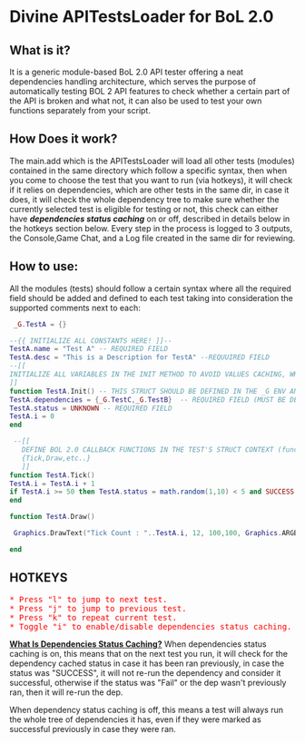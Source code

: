 # Divine APITestsLoader for BoL 2.0

## What is it?

It is a generic module-based BoL 2.0 API tester offering a neat dependencies handling architecture, which serves the purpose of automatically testing BOL 2 API features to check whether a certain part of the API is broken and what not, it can also be used to test your own functions separately from your script.


## How Does it work?
The main.add which is the APITestsLoader will load all other tests (modules) contained in the same directory which follow a specific syntax, then when you come to choose the test that you want to run (via hotkeys), it will check if it relies on dependencies, which are other tests in the same dir, in case it does, it will check the whole dependency tree to make sure whether the currently selected test is eligible for testing or not, this check can either have ***dependencies status caching*** on or off, described in details below in the hotkeys section below.
Every step in the process is logged to 3 outputs, the Console,Game Chat, and a Log file created in the same dir for reviewing.

## How to use:
All the modules (tests) should follow a certain syntax where all the required field should be added and defined to each test taking into consideration the supported comments next to each:
```lua
 _G.TestA = {}

--{{ INITIALIZE ALL CONSTANTS HERE! ]]--
TestA.name = "Test A" -- REQUIRED FIELD
TestA.desc = "This is a Description for TestA" --REQUUIRED FIELD
--[[
INITIALIZE ALL VARIABLES IN THE INIT METHOD TO AVOID VALUES CACHING, WHEN TEST IS RAN AGAIN THIS METHOD IS CALLED AGAIN TO RE INITIALIZE THE VALS.
]]
function TestA.Init() -- THIS STRUCT SHOULD BE DEFINED IN THE _G ENV AND SHOULD MATCH WITH THE TEST FILE'S NAME.
TestA.dependencies = {_G.TestC,_G.TestB}  -- REQUIRED FIELD (MUST BE DEFINED IN INIT())
TestA.status = UNKNOWN -- REQUIRED FIELD
TestA.i = 0
end

 --[[
   DEFINE BOL 2.0 CALLBACK FUNCTIONS IN THE TEST'S STRUCT CONTEXT (function names should exactly match BoL 2.0's Callback names)
   {Tick,Draw,etc..} 
   ]]
function TestA.Tick()
TestA.i = TestA.i + 1
if TestA.i >= 50 then TestA.status = math.random(1,10) < 5 and SUCCESS or FAIL end
end

function TestA.Draw()

 Graphics.DrawText("Tick Count : "..TestA.i, 12, 100,100, Graphics.ARGB(255,255,255,255))

end

```
## HOTKEYS
<pre style="color: red">
* Press "l" to jump to next test.
* Press "j" to jump to previous test.
* Press "k" to repeat current test.
* Toggle "i" to enable/disable dependencies status caching. (On by default)
</pre>
<u><b>What Is Dependencies Status Caching?</b></u>
 When dependencies status caching is on, this means that on the next test you run, it will check for the dependency cached status in case it has been ran previously, in case the status was "SUCCESS", it will not re-run the dependency and consider it successful, otherwise if the status was "Fail" or the dep wasn't previously ran, then it will re-run the dep.
 
 When dependency status caching is off, this means a test will always run the whole tree of dependencies it has, even if they were marked as successful previously in case they were ran.

